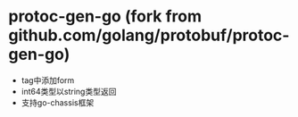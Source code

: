 # protoc-gen-go (fork from github.com/golang/protobuf/protoc-gen-go)

- tag中添加form
- int64类型以string类型返回
- 支持go-chassis框架